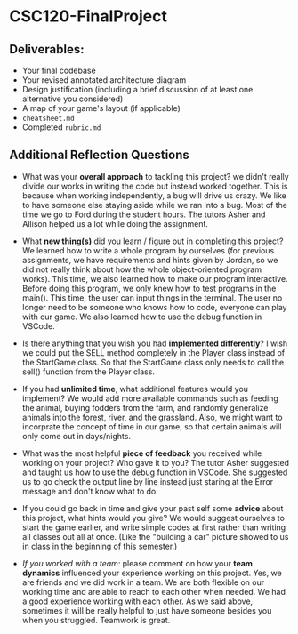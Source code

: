 # CSC120-FinalProject

## Deliverables:
 - Your final codebase
 - Your revised annotated architecture diagram
 - Design justification (including a brief discussion of at least one alternative you considered)
 - A map of your game's layout (if applicable)
 - `cheatsheet.md`
 - Completed `rubric.md`
  
## Additional Reflection Questions
 - What was your **overall approach** to tackling this project?
 we didn't really divide our works in writing the code but instead worked together. This is because when working independently, a bug will drive us crazy. We like to have someone else staying aside while we ran into a bug. Most of the time we go to Ford during the student hours. The tutors Asher and Allison helped us a lot while doing the assignment.

 - What **new thing(s)** did you learn / figure out in completing this project?
We learned how to write a whole program by ourselves (for previous assignments, we have requirements and hints given by Jordan, so we did not really think about how the whole object-oriented program works). This time, we also learned how to make our program interactive. Before doing this program, we only knew how to test programs in the main(). This time, the user can input things in the terminal. The user no longer need to be someone who knows how to code, everyone can play with our game. We also learned how to use the debug function in VSCode.

 - Is there anything that you wish you had **implemented differently**?
I wish we could put the SELL method completely in the Player class instead of the StartGame class. So that the StartGame class only needs to call the sell() function from the Player class.

 - If you had **unlimited time**, what additional features would you implement?
We would add more available commands such as feeding the animal, buying fodders from the farm, and randomly generalize animals into the forest, river, and the grassland. Also, we might want to incorprate the concept of time in our game, so that certain animals will only come out in days/nights.

 - What was the most helpful **piece of feedback** you received while working on your project? Who gave it to you?
The tutor Asher suggested and taught us how to use the debug function in VSCode. She suggested us to go check the output line by line instead just staring at the Error message and don't know what to do.

 - If you could go back in time and give your past self some **advice** about this project, what hints would you give?
We would suggest ourselves to start the game earlier, and write simple codes at first rather than writing all classes out all at once. (Like the "building a car" picture showed to us in class in the beginning of this semester.)

 - _If you worked with a team:_ please comment on how your **team dynamics** influenced your experience working on this project.
Yes, we are friends and we did work in a team. We are both flexible on our working time and are able to reach to each other when needed. We had a good experience working with each other. As we said above, sometimes it will be really helpful to just have someone besides you when you struggled. Teamwork is great.

